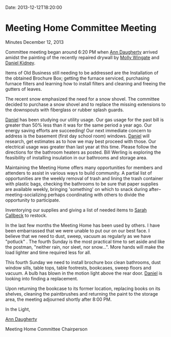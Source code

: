 Date: 2013-12-12T18:20:00

[AnnDaugherty]: /Friends/AnnDaugherty
[DanielKidney]: /Friends/DanielKidney
[MollyWingate]: /Friends/MollyWingate
[SarahCallbeck]: /Friends/SarahCallbeck

# Meeting Home Committee Meeting
Minutes December 12, 2013

Committee meeting began around 6:20 PM when [Ann Daugherty][AnnDaugherty] 
arrived amidst the painting of the recently repaired drywall by 
[Molly Wingate][MollyWingate] and [Daniel Kidney][DanielKidney].

Items of Old Business still needing to be addressed are the Installation of the 
obtained Brochure Box; getting the furnace  serviced, purchasing furnace filters 
and learning how to install filters and cleaning and freeing the gutters of 
leaves.

The recent snow emphasized the need for a snow shovel. The committee decided to 
purchase a snow shovel and to replace the missing extensions to the downspouts 
with fiberglass or rubber splash guards.

[Daniel][DanielKidney] has been studying our utility usage. Our gas usage for 
the past bill is greater than 50% less than it was for the same period a year 
ago. Our energy saving efforts are succeeding! Our next immediate concern to 
address is the basement (first day school room) windows. [Daniel][DanielKidney] 
will research, get estimates as to how we may best proceed with those.  Our 
electrical usage was greater than last year at this time. Please follow the 
directions for the bathroom heaters as posted. Bill Werling is exploring the 
feasibility of installing insulation in our bathrooms and storage area.

Maintaining the Meeting Home offers many opportunities for members and attenders 
to assist in various ways to build community. A partial list of opportunities 
are the weekly removal of trash and lining the trash container with plastic 
bags, checking the bathrooms to be sure that paper supplies are available 
weekly, bringing 'something'  on which to snack during after–meeting-socializing
perhaps coordinating with others to divide the opportunity to participate.

Inventorying our supplies and giving a list of needed items to 
[Sarah Callbeck][SarahCallbeck] to restock.

In the last few months the Meeting Home has been used by others.  I have been 
embarrassed that we were unable to put our on our best face.  I believe that we 
need to dust, sweep, vacuum as regularly as we have "potluck" . The fourth 
Sunday is the most practical time to set aside and like the postman, "neither 
rain, nor sleet, nor snow...". More hands will make the load lighter and time 
required less for all.

This fourth Sunday we need to install brochure box clean bathrooms, dust window 
sills, table tops, table footrests, bookcases, sweep floors and vacuum. A bulb 
has blown in the motion light above the rear door. [Daniel][DanielKidney] is 
looking into finding a replacement.

Upon returning the bookcase to its former location, replacing books on its 
shelves, cleaning the paintbrushes and returning the paint to the storage area, 
the meeting adjourned shortly after 8:00 PM.

In the Light,

[Ann Daugherty][AnnDaugherty]

Meeting Home Committee Chairperson
